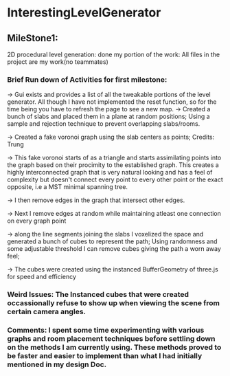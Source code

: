 # InterestingLevelGenerator

## MileStone1:

2D procedural level generation: done
my portion of the work: All files in the project are my work(no teammates)

### Brief Run down of Activities for first milestone:

-> Gui exists and provides  a list of all the tweakable portions of the level generator. All though I have not implemented the reset function, so for the time being you have to refresh the page to see a new map.
-> Created a bunch of slabs and placed them in a plane at random positions; Using a sample and rejection technique to prevent overlapping slabs/rooms.

-> Created a fake voronoi graph using the slab centers as points; Credits: Trung

-> This fake voronoi starts of as a triangle and starts assimilating points into the graph based on their procimity to the established graph. This creates a highly interconnected graph that is very natural looking and has a feel of complexity but doesn't connect every point to every other point or the exact opposite, i.e a MST minimal spanning tree.

-> I then remove edges in the graph that intersect other edges.

-> Next I remove edges at random while maintaining atleast one connection on every graph point

-> along the line segments joining the slabs I voxelized the space and generated a bunch of cubes to represent the path;
Using randomness and some adjustable threshold I can remove cubes giving the path a worn away feel;

-> The cubes were created using the instanced BufferGeometry of three.js for speed and efficiency 

### Weird Issues: The Instanced cubes that were created occassionally refuse to show up when viewing the scene from certain camera angles.

### Comments: I spent some time experimenting with various graphs and room placement techniques before settling down on the methods I am currently using. These methods proved to be faster and easier to implement than what I had initially mentioned in my design Doc.

